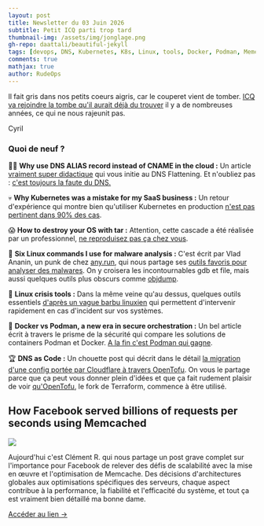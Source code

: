 ```yaml
---
layout: post
title: Newsletter du 03 Juin 2026
subtitle: Petit ICQ parti trop tard	
thumbnail-img: /assets/img/jonglage.png
gh-repo: daattali/beautiful-jekyll
tags: [devops, DNS, Kubernetes, K8s, Linux, tools, Docker, Podman, Memcache]
comments: true
mathjax: true
author: RudeOps
---
```



Il fait gris dans nos petits coeurs aigris, car le couperet vient de tomber.  [ICQ va rejoindre la tombe qu'il aurait déjà du trouver](https://www.theverge.com/2024/5/25/24164579/icq-shut-down-june)  il y a de nombreuses années, ce qui ne nous rajeunit pas.  
  
Cyril

### Quoi de neuf ?

🏃‍♂️  **Why use DNS ALIAS record instead of CNAME in the cloud :** Un article  [vraiment super didactique](https://adil.medium.com/why-use-dns-alias-record-instead-of-cname-in-the-cloud-ca995b7a364d)  qui vous initie au DNS Flattening. Et n'oubliez pas :  [c'est toujours la faute du DNS.](https://www.cyberciti.biz/humour/a-haiku-about-dns/)

💀 **Why Kubernetes was a mistake for my SaaS business :** Un retour d'expérience qui montre bien qu'utiliser Kubernetes en production  [n'est pas pertinent dans 90% des cas](https://sotergreco.com/why-kubernetes-was-a-mistake-for-my-saas-business).

😱 **How to destroy your OS with tar :** Attention, cette cascade a été réalisée par un professionnel,  [ne reproduisez pas ça chez vous](https://vorakl.com/articles/tar-curdir/).

🔨 **Six Linux commands I use for malware analysis :** C'est écrit par Vlad Ananin, un punk de chez  [any.run](https://any.run/), qui nous partage ses  [outils favoris pour analyser des malwares](https://itsfoss.com/linux-commands-malware-analysis/). On y croisera les incontournables gdb et file, mais aussi quelques outils plus obscurs comme  [objdump](https://stacklima.com/commande-objdump-sous-linux-avec-des-exemples/).

🏹 **Linux crisis tools :** Dans la même veine qu'au dessus, quelques outils essentiels  [d'après un vague barbu linuxien](https://www.brendangregg.com/blog//2024-03-24/linux-crisis-tools.html)  qui permettent d'intervenir rapidement en cas d'incident sur vos systèmes.  

🚀  **Docker vs Podman, a new era in secure orchestration :** Un bel article écrit à travers le prisme de la sécurité qui compare les solutions de containers Podman et Docker.  [A la fin c'est Podman qui gagne](https://levelup.gitconnected.com/docker-vs-podman-a-new-era-in-secure-orchestration-957ea2123098).

🏆  **DNS as Code :** Un chouette post qui décrit dans le détail  [la migration d'une config portée par Cloudflare à travers OpenTofu](https://dev.to/aws-builders/dns-as-code-40ic). On vous le partage parce que ça peut vous donner plein d'idées et que ça fait rudement plaisir de voir  [qu'OpenTofu](https://opentofu.org/), le fork de Terraform, commence à être utilisé.


## How Facebook served billions of requests per seconds using Memcached

![](https://storage.mlcdn.com/account_image/325165/ewE9lyksZXFUd6IsPtO2LnEsAG89mvMcj6nhos2K.png)

Aujourd'hui c'est Clément R. qui nous partage un post grave complet sur l'importance pour Facebook de relever des défis de scalabilité avec la mise en œuvre et l'optimisation de Memcache. Des décisions d'architectures globales aux optimisations spécifiques des serveurs, chaque aspect contribue à la performance, la fiabilité et l'efficacité du système, et tout ça est vraiment bien détaillé ma bonne dame.  

[Accéder au lien ->](https://blog.bytebytego.com/p/how-facebook-served-billions-of-requests)